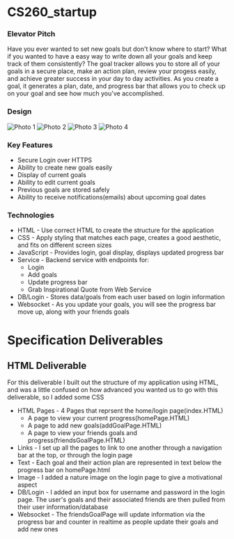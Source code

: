 # CS260_startup
### Elevator Pitch 

Have you ever wanted to set new goals but don't know where to start? What if you wanted to have a easy way to write down all your goals and keep track of them consistently? The goal tracker allows you to store all of your goals in a secure place, make an action plan, review your progess easily, and achieve greater success in your day to day activities. As you create a goal, it generates a plan, date, and progress bar that allows you to check up on your goal and see how much you've accomplished.

### Design 
![Photo 1](./Design%20Examples/Home%20Page.jpg)
![Photo 2](./Design%20Examples/Goals%20Page.jpg)
![Photo 3](./Design%20Examples/Add%20Goals%20Page.jpg)
![Photo 4](./Design%20Examples/Previous%20Goals%20Page.jpg)

### Key Features
* Secure Login over HTTPS
* Ability to create new goals easily
* Display of current goals 
* Ability to edit current goals 
* Previous goals are stored safely 
* Ability to receive notifications(emails) about upcoming goal dates 

### Technologies
- HTML - Use correct HTML to create the structure for the application 
- CSS - Apply styling that matches each page, creates a good aesthetic, and fits on different screen sizes 
- JavaScript - Provides login, goal display, displays updated progress bar 
- Service - Backend service with endpoints for:
    - Login
    - Add goals
    - Update progress bar 
    - Grab Inspirational Quote from Web Service 
- DB/Login - Stores data/goals from each user based on login information 
- Websocket - As you update your goals, you will see the progress bar move up, along with your friends goals 

# Specification Deliverables

## HTML Deliverable

For this deliverable I built out the structure of my application using HTML, and was a little confused on how advanced you wanted us to go with this deliverable, so I added some CSS

* HTML Pages - 4 Pages that reprsent the home/login page(index.HTML) 
    - A page to view your current progress(homePage.HTML)
    - A page to add new goals(addGoalPage.HTML) 
    - A page to view your friends goals and progress(friendsGoalPage.HTML) 
* Links - I set up all the pages to link to one another through a navigation bar at the top, or through the login page
* Text - Each goal and their action plan are represented in text below the progress bar on homePage.html
* Image - I added a nature image on the login page to give a motivational aspect 
* DB/Login - I added an input box for username and password in the login page. The user's goals and their associated
friends are then pulled from their user information/database
* Websocket - The friendsGoalPage will update information via the progress bar and counter in realtime as people update their goals and add new ones




